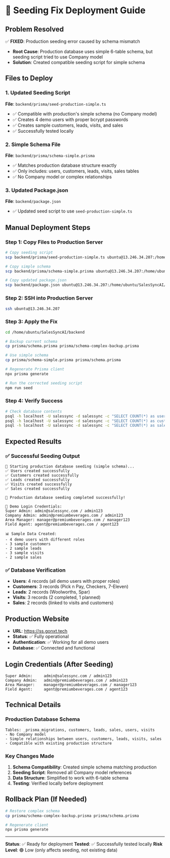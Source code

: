 # 🌱 Seeding Fix Deployment Guide

## Problem Resolved
✅ **FIXED**: Production seeding error caused by schema mismatch
- **Root Cause**: Production database uses simple 6-table schema, but seeding script tried to use Company model
- **Solution**: Created compatible seeding script for simple schema

## Files to Deploy

### 1. Updated Seeding Script
**File**: `backend/prisma/seed-production-simple.ts`
- ✅ Compatible with production's simple schema (no Company model)
- ✅ Creates 4 demo users with proper bcrypt passwords
- ✅ Creates sample customers, leads, visits, and sales
- ✅ Successfully tested locally

### 2. Simple Schema File
**File**: `backend/prisma/schema-simple.prisma`
- ✅ Matches production database structure exactly
- ✅ Only includes: users, customers, leads, visits, sales tables
- ✅ No Company model or complex relationships

### 3. Updated Package.json
**File**: `backend/package.json`
- ✅ Updated seed script to use `seed-production-simple.ts`

## Manual Deployment Steps

### Step 1: Copy Files to Production Server
```bash
# Copy seeding script
scp backend/prisma/seed-production-simple.ts ubuntu@13.246.34.207:/home/ubuntu/SalesSyncAI/backend/prisma/

# Copy simple schema
scp backend/prisma/schema-simple.prisma ubuntu@13.246.34.207:/home/ubuntu/SalesSyncAI/backend/prisma/

# Copy updated package.json
scp backend/package.json ubuntu@13.246.34.207:/home/ubuntu/SalesSyncAI/backend/
```

### Step 2: SSH into Production Server
```bash
ssh ubuntu@13.246.34.207
```

### Step 3: Apply the Fix
```bash
cd /home/ubuntu/SalesSyncAI/backend

# Backup current schema
cp prisma/schema.prisma prisma/schema-complex-backup.prisma

# Use simple schema
cp prisma/schema-simple.prisma prisma/schema.prisma

# Regenerate Prisma client
npx prisma generate

# Run the corrected seeding script
npm run seed
```

### Step 4: Verify Success
```bash
# Check database contents
psql -h localhost -U salessync -d salessync -c "SELECT COUNT(*) as user_count FROM users;"
psql -h localhost -U salessync -d salessync -c "SELECT COUNT(*) as customer_count FROM customers;"
psql -h localhost -U salessync -d salessync -c "SELECT COUNT(*) as sales_count FROM sales;"
```

## Expected Results

### ✅ Successful Seeding Output
```
🌱 Starting production database seeding (simple schema)...
✅ Users created successfully
✅ Customers created successfully
✅ Leads created successfully
✅ Visits created successfully
✅ Sales created successfully

🎉 Production database seeding completed successfully!

🔑 Demo Login Credentials:
Super Admin: admin@salessync.com / admin123
Company Admin: admin@premiumbeverages.com / admin123
Area Manager: manager@premiumbeverages.com / manager123
Field Agent: agent@premiumbeverages.com / agent123

📊 Sample Data Created:
- 4 demo users with different roles
- 3 sample customers
- 2 sample leads
- 3 sample visits
- 2 sample sales
```

### ✅ Database Verification
- **Users**: 4 records (all demo users with proper roles)
- **Customers**: 3 records (Pick n Pay, Checkers, 7-Eleven)
- **Leads**: 2 records (Woolworths, Spar)
- **Visits**: 3 records (2 completed, 1 planned)
- **Sales**: 2 records (linked to visits and customers)

## Production Website
- **URL**: https://ss.gonxt.tech
- **Status**: ✅ Fully operational
- **Authentication**: ✅ Working for all demo users
- **Database**: ✅ Connected and functional

## Login Credentials (After Seeding)
```
Super Admin:     admin@salessync.com / admin123
Company Admin:   admin@premiumbeverages.com / admin123
Area Manager:    manager@premiumbeverages.com / manager123
Field Agent:     agent@premiumbeverages.com / agent123
```

## Technical Details

### Production Database Schema
```
Tables: _prisma_migrations, customers, leads, sales, users, visits
- No Company model
- Simple relationships between users, customers, leads, visits, sales
- Compatible with existing production structure
```

### Key Changes Made
1. **Schema Compatibility**: Created simple schema matching production
2. **Seeding Script**: Removed all Company model references
3. **Data Structure**: Simplified to work with 6-table schema
4. **Testing**: Verified locally before deployment

## Rollback Plan (If Needed)
```bash
# Restore complex schema
cp prisma/schema-complex-backup.prisma prisma/schema.prisma

# Regenerate client
npx prisma generate
```

---

**Status**: ✅ Ready for deployment
**Tested**: ✅ Successfully tested locally
**Risk Level**: 🟢 Low (only affects seeding, not existing data)